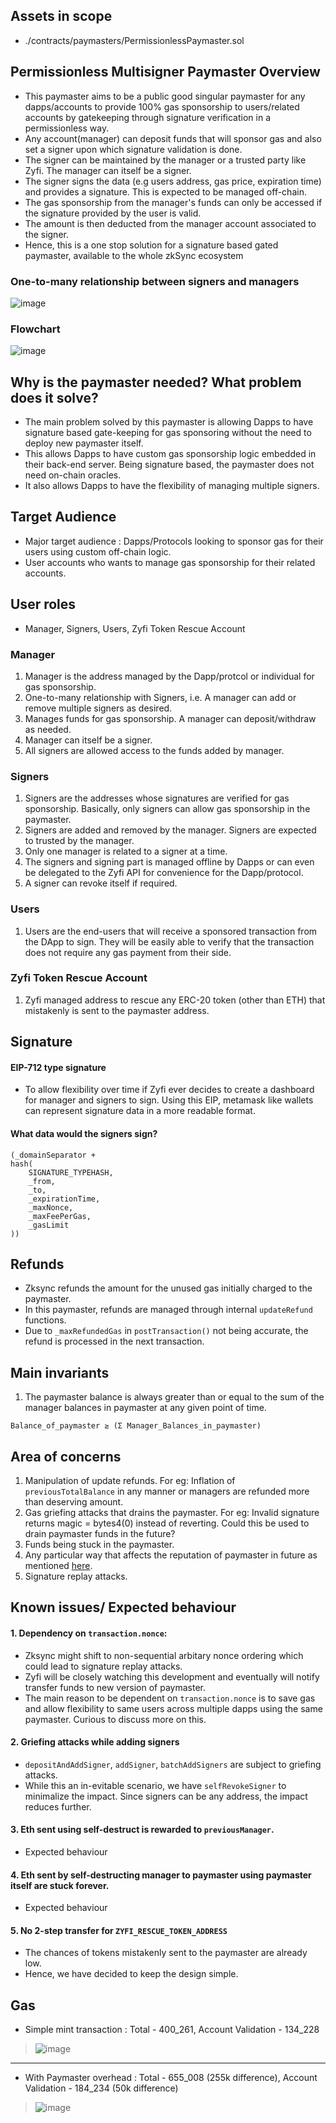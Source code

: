 ## Assets in scope 
- ./contracts/paymasters/PermissionlessPaymaster.sol

## Permissionless Multisigner Paymaster Overview
- This paymaster aims to be a public good singular paymaster for any dapps/accounts to provide 100% gas sponsorship to users/related accounts by gatekeeping through signature verification in a permissionless way. 
- Any account(manager) can deposit funds that will sponsor gas and also set a signer upon which signature validation is done. 
- The signer can be maintained by the manager or a trusted party like Zyfi. The manager can itself be a signer.
- The signer signs the data (e.g users address, gas price, expiration time) and provides a signature. This is expected to be managed off-chain. 
- The gas sponsorship from the manager's funds can only be accessed if the signature provided by the user is valid. 
- The amount is then deducted from the manager account associated to the signer. 
- Hence, this is a one stop solution for a signature based gated paymaster, available to the whole zkSync ecosystem

### One-to-many relationship between signers and managers
![image](./img/image.png)

### Flowchart 
![image](./img/flowchart.png)

## Why is the paymaster needed?  What problem does it solve? 
- The main problem solved by this paymaster is allowing Dapps to have signature based gate-keeping for gas sponsoring without the need to deploy new paymaster itself. 
- This allows Dapps to have custom gas sponsorship logic embedded in their back-end server. Being signature based, the paymaster does not need on-chain oracles.
- It also allows Dapps to have the flexibility of managing multiple signers.

## Target Audience 
- Major target audience : Dapps/Protocols looking to sponsor gas for their users using custom off-chain logic. 
- User accounts who wants to manage gas sponsorship for their related accounts. 

## User roles 
- Manager, Signers, Users, Zyfi Token Rescue Account

### Manager
1. Manager is the address managed by the Dapp/protcol or individual for gas sponsorship.
2. One-to-many relationship with Signers, i.e. A manager can add or remove multiple signers as desired. 
3. Manages funds for gas sponsorship. A manager can deposit/withdraw as needed. 
4. Manager can itself be a signer. 
5. All signers are allowed access to the funds added by manager. 

### Signers 
1. Signers are the addresses whose signatures are verified for gas sponsorship. Basically, only signers can allow gas sponsorship in the paymaster.
2. Signers are added and removed by the manager. Signers are expected to trusted by the manager.
3. Only one manager is related to a signer at a time. 
4. The signers and signing part is managed offline by Dapps or can even be delegated to the Zyfi API for convenience for the Dapp/protocol.
5. A signer can revoke itself if required. 

### Users 
1. Users are the end-users that will receive a sponsored transaction from the DApp to sign. They will be easily able to verify that the transaction does not require any gas payment from their side.

### Zyfi Token Rescue Account 
1. Zyfi managed address to rescue any ERC-20 token (other than ETH) that mistakenly is sent to the paymaster address.

## Signature 

#### EIP-712 type signature
- To allow flexibility over time if Zyfi ever decides to create a dashboard for manager and signers to sign. Using this EIP, metamask like wallets can represent signature data in a more readable format. 

#### What data would the signers sign? 
```
(_domainSeparator +
hash(
    SIGNATURE_TYPEHASH,
    _from,
    _to,
    _expirationTime,
    _maxNonce,
    _maxFeePerGas,
    _gasLimit
))
```

## Refunds
- Zksync refunds the amount for the unused gas initially charged to the paymaster.
- In this paymaster, refunds are managed through internal `updateRefund` functions.
- Due to `_maxRefundedGas` in `postTransaction()` not being accurate, the refund is processed in the next transaction. 

## Main invariants

1. The paymaster balance is always greater than or equal to the sum of the manager balances in paymaster at any given point of time. 

```
Balance_of_paymaster ≥ (Σ Manager_Balances_in_paymaster)
```

## Area of concerns 

1. Manipulation of update refunds. For eg: Inflation of `previousTotalBalance` in any manner or managers are refunded more than deserving amount. 
2. Gas griefing attacks that drains the paymaster. For eg: Invalid signature returns magic = bytes4(0) instead of reverting. Could this be used to drain paymaster funds in the future? 
3. Funds being stuck in  the paymaster.
4. Any particular way that affects the reputation of paymaster in future as mentioned [here](https://docs.zksync.io/build/developer-reference/account-abstraction/paymasters#paymaster-verification-rules).
5. Signature replay attacks.

## Known issues/ Expected behaviour

#### 1. Dependency on `transaction.nonce`:
- Zksync might shift to non-sequential arbitary nonce ordering which could lead to signature replay attacks. 
- Zyfi will be closely watching this development and eventually will notify transfer funds to new version of paymaster. 
- The main reason to be dependent on `transaction.nonce` is to save gas and allow flexibility to same users across multiple dapps using the same paymaster. Curious to discuss more on this. 

#### 2. Griefing attacks while adding signers
- `depositAndAddSigner`, `addSigner`, `batchAddSigners` are subject to griefing attacks. 
- While this an in-evitable scenario, we have `selfRevokeSigner` to minimalize the impact. Since signers can be any address, the impact reduces further.  

#### 3. Eth sent using self-destruct is rewarded to `previousManager`. 
- Expected behaviour

#### 4. Eth sent by self-destructing manager to paymaster using paymaster itself are stuck forever.
- Expected behaviour

#### 5. No 2-step transfer for `ZYFI_RESCUE_TOKEN_ADDRESS` 
- The chances of tokens mistakenly sent to the paymaster are already low. 
- Hence, we have decided to keep the design simple.

## Gas 

- Simple mint transaction : Total - 400_261, Account Validation - 134_228
> ![image](./img/gas-withoutPaymaster.png)
---
- With Paymaster overhead : Total - 655_008 (255k difference), Account Validation - 184_234 (50k difference) 
> ![image](./img/gas-paymaster1.png)